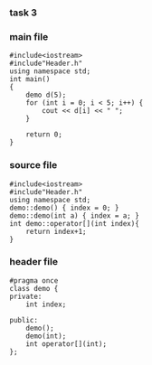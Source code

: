 ### task 3

### main file
```
#include<iostream>
#include"Header.h"
using namespace std;
int main()
{
	demo d(5);
	for (int i = 0; i < 5; i++) {
		cout << d[i] << " ";
	}

	return 0;
}
```
### source file
```
#include<iostream>
#include"Header.h"
using namespace std;
demo::demo() { index = 0; }
demo::demo(int a) { index = a; }
int demo::operator[](int index){
	return index+1;
}
```
### header file
```
#pragma once
class demo {
private:
	int index;

public:
	demo();
	demo(int);
	int operator[](int);
};
```
